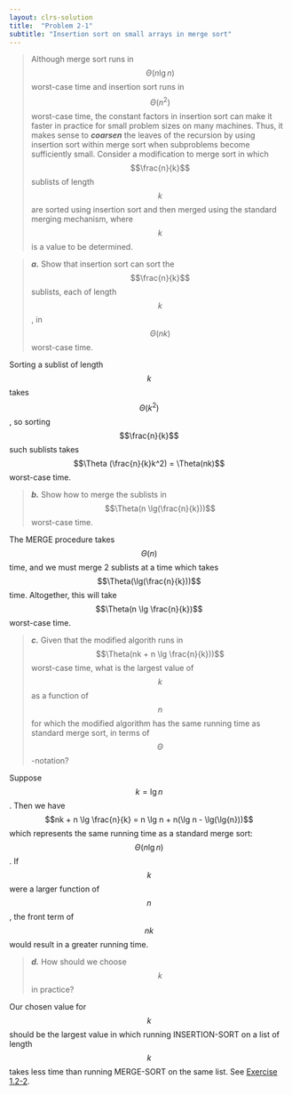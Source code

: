 ```yaml
---
layout: clrs-solution
title:  "Problem 2-1"
subtitle: "Insertion sort on small arrays in merge sort"
---
```

>Although merge sort runs in $$\Theta(n \lg n)$$ worst-case time and insertion sort runs in $$\Theta(n^2)$$ worst-case time, the constant factors in insertion sort can make it faster in practice for small problem sizes on many machines. Thus, it makes sense to ***coarsen*** the leaves of the recursion by using insertion sort within merge sort when subproblems become sufficiently small. Consider a modification to merge sort in which $$\frac{n}{k}$$ sublists of length $$k$$ are sorted using insertion sort and then merged using the standard merging mechanism, where $$k$$ is a value to be determined.

>***a.*** Show that insertion sort can sort the $$\frac{n}{k}$$ sublists, each of length $$k$$, in $$\Theta(nk)$$ worst-case time.

Sorting a sublist of length $$k$$ takes $$\Theta(k^2)$$, so sorting $$\frac{n}{k}$$ such sublists takes $$\Theta (\frac{n}{k}k^2) = \Theta(nk)$$ worst-case time.

>***b.*** Show how to merge the sublists in $$\Theta(n \lg(\frac{n}{k}))$$ worst-case time.

The MERGE procedure takes $$\Theta(n)$$ time, and we must merge 2 sublists at a time which takes $$\Theta(\lg(\frac{n}{k}))$$ time. Altogether, this will take $$\Theta(n \lg \frac{n}{k})$$ worst-case time.

>***c.*** Given that the modified algorith runs in $$\Theta(nk + n \lg \frac{n}{k}))$$ worst-case time, what is the largest value of $$k$$ as a function of $$n$$ for which the modified algorithm has the same running time as standard merge sort, in terms of $$\Theta$$-notation?

Suppose $$k = \lg n$$. Then we have $$nk + n \lg \frac{n}{k} = n \lg n + n(\lg n - \lg(\lg{n}))$$ which represents the same running time as a standard merge sort: $$\Theta (n \lg n)$$. If $$k$$ were a larger function of $$n$$, the front term of $$nk$$ would result in a greater running time. 

>***d.*** How should we choose $$k$$ in practice?

Our chosen value for $$k$$ should be the largest value in which running INSERTION-SORT on a list of length $$k$$ takes less time than running MERGE-SORT on the same list. See [Exercise 1.2-2](/clrs/01/e1.2-2).